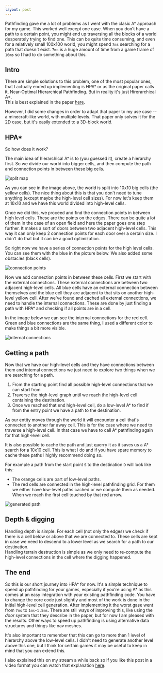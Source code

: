 ```yaml
---
layout: post
---
```


Pathfinding gave me a lot of problems as I went with the clasic A* approach for my game. This worked well except one case. When you don't have a path to a certain point, you might end up traversing all the blocks of a world desperately trying to find one. This can be quite time consuming, and even for a relatively small 100x100 world, you might spend `7ms` searching for a path that doesn't exist. `7ms` is a huge amount of time from a game frame of `16ms` so I had to do something about this.

## Intro

There are simple solutions to this problem, one of the most popular ones, that I actually ended up implementing is HPA* or as the original paper calls it, Near-Optimal Hierarchical Pathfinding. But in reality it's just Hirerarchical A*.  
This is best explained in the paper [here](https://webdocs.cs.ualberta.ca/~mmueller/ps/hpastar.pdf).

However, I did some changes in order to adapt that paper to my use case -- a minecraft-like world, with multiple levels. That paper only solves it for the 2D case,  but it's easily extended to a 3D-block world.

## HPA*

So how does it work?  

The main idea of hierarchical A* is to (you guessed it), create a hierarchy first. So we divide our world into bigger cells, and then compute the path and connection points in between these big cells.

![split map](/images/hierarchical_pathfinding/split_world.png "A map being split into high-level cells")

As you can see in the image above, the world is split into 10x10 big cells (the yellow cells). The nice thing about this is that you don't need to tune anything (except maybe the high-level cell sizes). For now let's keep them at 10x10 and we have this world divided into high-level cells.

Once we did this, we proceed and find the connection points in between high level cells. These are the points on the edges. There can be quite a lot of them in the case of an open field and here the paper goes one step further. It makes a sort of doors between two adjacent high-level cells. This way it can only keep 2 connection points for each door over a certain size. I didn't do that but it can be a good optimization.

So right now we have a series of connection points for the high level cells. You can see them with the blue in the picture below. We also added some obstacles (black cells).

![connection points](/images/hierarchical_pathfinding/generated_connection_points.png)

Now we add connection points in between these cells. First we start with the external connections. These external connections are between two adjacent high-level cells. All blue cells have an external connection between themselves and the blue cell they are adjacent to that sits on another high-level yellow cell.
After we've found and cached all external connections, we need to handle the internal connections. These are done by just finding a path with HPA* and checking if all points are in a cell.

In the image below we can see the internal connections for the red cell.
Green and blue connections are the same thing, I used a different color to make things a bit more visible.

![internal connections](/images/hierarchical_pathfinding/internal_connections.png)

## Getting a path

Now that we have our high-level cells and they have connections between them and internal connections we just need to explore two things when we are searching for a path.

1. From the starting point find all possible high-level connections that we can start from
2. Traverse the high-level graph until we reach the high-level cell containing the destination.
3. Once we reached that end high-level cell, do a low-level A* to find if from the entry point we have a path to the destination.

As our entity moves through the world it will encounter a cell that's connected to another far away cell. This is for the case where we need to traverse a high-level cell. In that case we have to call A* pathfinding again for that high-level cell.

It is also possible to cache the path and just querry it as it saves us a A* search for a 10x10 cell. This is what I do and if you have spare memory to cache these paths I highly recommend doing so.

For example a path from the start point `S` to the destination `D` will look like this:
- The orange cells are part of low-level paths.
- The red cells are connected in the high-level pathfinding grid. For them we either have low-level paths cached or we compute them as needed. When we reach the first cell touched by that red arrow.

![generated path](/images/hierarchical_pathfinding/path_found.png)

## Depth & digging

Handling depth is simple. For each cell (not only the edges) we check if there is a cell below or above that we are connected to. These cells are kept in case we need to descend to a lower level as we search for a path to our destination.  
Handling terrain destruction is simple as we only need to re-compute the high-level connections in the cell where the digging happened.

## The end

So this is our short journey into HPA* for now. It's a simple technique to speed up pathfinding for your games, especially if you're using A* as this comes at an easy integration with your existing pathfinding code. You have to change the core code just slightly and most of the work is done in the initial high-level cell generation. After implementing it the worst gase went from `7ms` to  `1ms`-`1.5ms`. There are still ways of improving this, like using the _door_ system that they describe in the paper, but for now I am pleased with the results.
Other ways to speed up pathfinding is using alternative data structures and things like nav meshes.  

It's also important to remember that this can go to more than 1 level of hierarchy above the low-level cells. I didn't need to generate another level above this one, but I think for certain games it may be useful to keep in mind that you can extend this.

I also explained this on my stream a while back so if you like this post in a video format you can watch that explanation [here](https://youtu.be/qSbSb8vMbLI?t=915).

